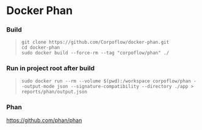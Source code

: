 # Docker Phan


### Build
> `git clone https://github.com/Corpoflow/docker-phan.git` <br>
> `cd docker-phan` <br>
> `sudo docker build --force-rm --tag "corpoflow/phan" ./` <br>

### Run in project root after build
> `sudo docker run --rm --volume $(pwd):/workspace corpoflow/phan --output-mode json --signature-compatibility --directory ./app > reports/phan/output.json`


### Phan
https://github.com/phan/phan
